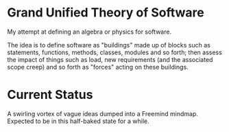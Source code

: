 Grand Unified Theory of Software
================================

My attempt at defining an algebra or physics for software.

The idea is to define software as "buildings" made up of blocks such as statements, functions, methods, classes, modules and so forth; then assess the impact of things such as load, new requirements (and the associated scope creep) and so forth as "forces" acting on these buildings.

Current Status
==============
A swirling vortex of vague ideas dumped into a Freemind mindmap. Expected to be in this half-baked state for a while.

